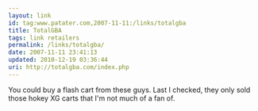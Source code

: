 ```yaml
---
layout: link
id: tag:www.patater.com,2007-11-11:/links/totalgba
title: TotalGBA
tags: link retailers
permalink: /links/totalgba/
date: 2007-11-11 23:41:13
updated: 2010-12-19 03:36:44
uri: http://totalgba.com/index.php
---
```

You could buy a flash cart from these guys. Last I checked, they only sold
those hokey XG carts that I'm not much of a fan of.
